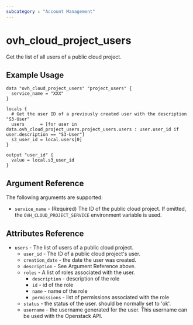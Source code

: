 ```yaml
---
subcategory : "Account Management"
---
```


# ovh_cloud_project_users

Get the list of all users of a public cloud project.

## Example Usage

```hcl
data "ovh_cloud_project_users" "project_users" {
  service_name = "XXX"
}

locals {
  # Get the user ID of a previously created user with the description "S3-User"
  users      = [for user in data.ovh_cloud_project_users.project_users.users : user.user_id if user.description == "S3-User"]
  s3_user_id = local.users[0]
}

output "user_id" {
  value = local.s3_user_id
}
```

## Argument Reference

The following arguments are supported:

- `service_name` - (Required) The ID of the public cloud project. If omitted,
  the `OVH_CLOUD_PROJECT_SERVICE` environment variable is used.

## Attributes Reference

- `users` - The list of users of a public cloud project.
  - `user_id` - The ID of a public cloud project's user.
  - `creation_date` - the date the user was created.
  - `description` - See Argument Reference above.
  - `roles` - A list of roles associated with the user.
    - `description` - description of the role
    - `id` - id of the role
    - `name` - name of the role
    - `permissions` - list of permissions associated with the role
  - `status` - the status of the user. should be normally set to 'ok'.
  - `username` - the username generated for the user. This username can be used with
    the Openstack API.
